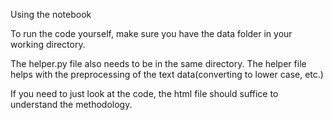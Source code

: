 Using the notebook

To run the code yourself, make sure you have the data folder in your working directory. 

The helper.py file also needs to be in the same directory. The helper file helps with the preprocessing of the text data(converting to lower case, etc.)

If you need to just look at the code, the html file should suffice to understand the methodology.